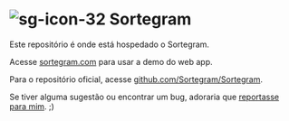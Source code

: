 ![sg-icon-32](https://cloud.githubusercontent.com/assets/8026741/15939603/d239dba4-2e4e-11e6-8ef5-58e03ecf8e36.png) Sortegram
====
Este repositório é onde está hospedado o Sortegram.

Acesse [sortegram.com](http://sortegram.com) para usar a demo do web app.

Para o repositório oficial, acesse [github.com/Sortegram/Sortegram](http://github.com/Sortegram/Sortegram).

Se tiver alguma sugestão ou encontrar um bug, adoraria que [reportasse para mim](https://github.com/Sortegram/Sortegram/issues). ;)
